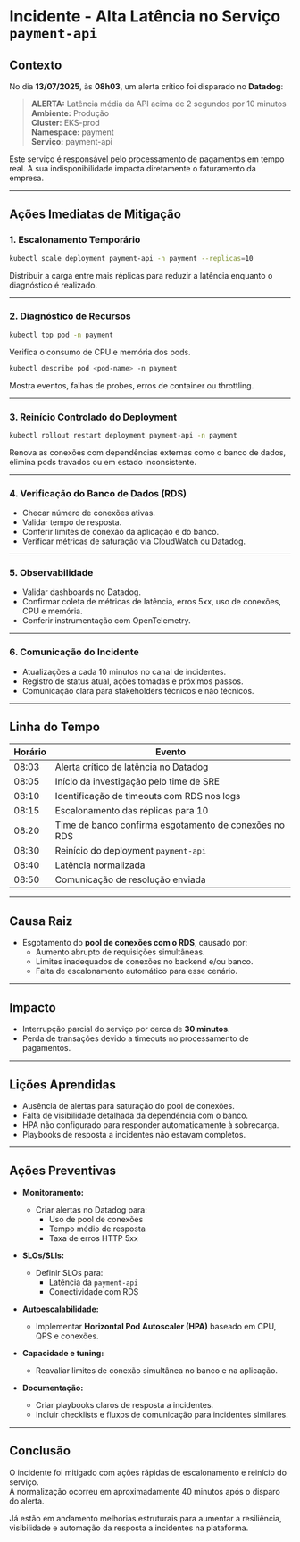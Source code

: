 # Incidente - Alta Latência no Serviço `payment-api`

##  Contexto

No dia **13/07/2025**, às **08h03**, um alerta crítico foi disparado no **Datadog**:

> **ALERTA:** Latência média da API acima de 2 segundos por 10 minutos  
> **Ambiente:** Produção  
> **Cluster:** EKS-prod  
> **Namespace:** payment  
> **Serviço:** payment-api

Este serviço é responsável pelo processamento de pagamentos em tempo real. A sua indisponibilidade impacta diretamente o faturamento da empresa.

---

##  Ações Imediatas de Mitigação

### 1. Escalonamento Temporário

```bash
kubectl scale deployment payment-api -n payment --replicas=10
```

Distribuir a carga entre mais réplicas para reduzir a latência enquanto o diagnóstico é realizado.

---

### 2. Diagnóstico de Recursos

```bash
kubectl top pod -n payment
```

Verifica o consumo de CPU e memória dos pods.

```bash
kubectl describe pod <pod-name> -n payment
```

Mostra eventos, falhas de probes, erros de container ou throttling.

---

### 3. Reinício Controlado do Deployment

```bash
kubectl rollout restart deployment payment-api -n payment
```

Renova as conexões com dependências externas como o banco de dados, elimina pods travados ou em estado inconsistente.

---

### 4. Verificação do Banco de Dados (RDS)

- Checar número de conexões ativas.
- Validar tempo de resposta.
- Conferir limites de conexão da aplicação e do banco.
- Verificar métricas de saturação via CloudWatch ou Datadog.

---

### 5. Observabilidade

- Validar dashboards no Datadog.
- Confirmar coleta de métricas de latência, erros 5xx, uso de conexões, CPU e memória.
- Conferir instrumentação com OpenTelemetry.

---

### 6. Comunicação do Incidente

- Atualizações a cada 10 minutos no canal de incidentes.
- Registro de status atual, ações tomadas e próximos passos.
- Comunicação clara para stakeholders técnicos e não técnicos.

---

##  Linha do Tempo

| Horário | Evento |
|--------|--------|
| 08:03  | Alerta crítico de latência no Datadog |
| 08:05  | Início da investigação pelo time de SRE |
| 08:10  | Identificação de timeouts com RDS nos logs |
| 08:15  | Escalonamento das réplicas para 10 |
| 08:20  | Time de banco confirma esgotamento de conexões no RDS |
| 08:30  | Reinício do deployment `payment-api` |
| 08:40  | Latência normalizada |
| 08:50  | Comunicação de resolução enviada |

---

##  Causa Raiz

- Esgotamento do **pool de conexões com o RDS**, causado por:
  - Aumento abrupto de requisições simultâneas.
  - Limites inadequados de conexões no backend e/ou banco.
  - Falta de escalonamento automático para esse cenário.

---

##  Impacto

- Interrupção parcial do serviço por cerca de **30 minutos**.
- Perda de transações devido a timeouts no processamento de pagamentos.

---

##  Lições Aprendidas

- Ausência de alertas para saturação do pool de conexões.
- Falta de visibilidade detalhada da dependência com o banco.
- HPA não configurado para responder automaticamente à sobrecarga.
- Playbooks de resposta a incidentes não estavam completos.

---

##  Ações Preventivas

- **Monitoramento:**
  - Criar alertas no Datadog para:
    - Uso de pool de conexões
    - Tempo médio de resposta
    - Taxa de erros HTTP 5xx

- **SLOs/SLIs:**
  - Definir SLOs para:
    - Latência da `payment-api`
    - Conectividade com RDS

- **Autoescalabilidade:**
  - Implementar **Horizontal Pod Autoscaler (HPA)** baseado em CPU, QPS e conexões.

- **Capacidade e tuning:**
  - Reavaliar limites de conexão simultânea no banco e na aplicação.

- **Documentação:**
  - Criar playbooks claros de resposta a incidentes.
  - Incluir checklists e fluxos de comunicação para incidentes similares.

---

##  Conclusão

O incidente foi mitigado com ações rápidas de escalonamento e reinício do serviço.  
A normalização ocorreu em aproximadamente 40 minutos após o disparo do alerta.  

Já estão em andamento melhorias estruturais para aumentar a resiliência, visibilidade e automação da resposta a incidentes na plataforma.
